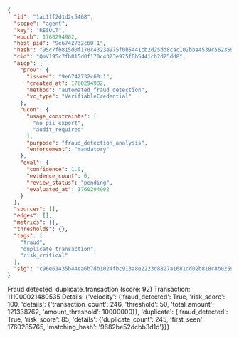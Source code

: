 ```json
{
  "id": "1ac1ff2d1d2c5468",
  "scope": "agent",
  "key": "RESULT",
  "epoch": 1760294902,
  "host_pid": "9e6742732c60:1",
  "hash": "95c7fb815d0f170c4323e975f0b5441cb2d25dd8cac102bba4539c562359b5e3",
  "cid": "QmV195c7fb815d0f170c4323e975f0b5441cb2d25dd8",
  "aicp": {
    "prov": {
      "issuer": "9e6742732c60:1",
      "created_at": 1760294902,
      "method": "automated_fraud_detection",
      "vc_type": "VerifiableCredential"
    },
    "ucon": {
      "usage_constraints": [
        "no_pii_export",
        "audit_required"
      ],
      "purpose": "fraud_detection_analysis",
      "enforcement": "mandatory"
    },
    "eval": {
      "confidence": 1.0,
      "evidence_count": 0,
      "review_status": "pending",
      "evaluated_at": 1760294902
    }
  },
  "sources": [],
  "edges": [],
  "metrics": {},
  "thresholds": {},
  "tags": [
    "fraud",
    "duplicate_transaction",
    "risk_critical"
  ],
  "sig": "c96e61435b44ea6b7db1024fbc913a8e2223d8827a1681dd02b818c8b0259105"
}
```

Fraud detected: duplicate_transaction (score: 92)
Transaction: 111000021480535
Details: {'velocity': {'fraud_detected': True, 'risk_score': 100, 'details': {'transaction_count': 246, 'threshold': 50, 'total_amount': 121338762, 'amount_threshold': 10000000}}, 'duplicate': {'fraud_detected': True, 'risk_score': 85, 'details': {'duplicate_count': 245, 'first_seen': 1760285765, 'matching_hash': '9682be52dcbb3d1d'}}}
